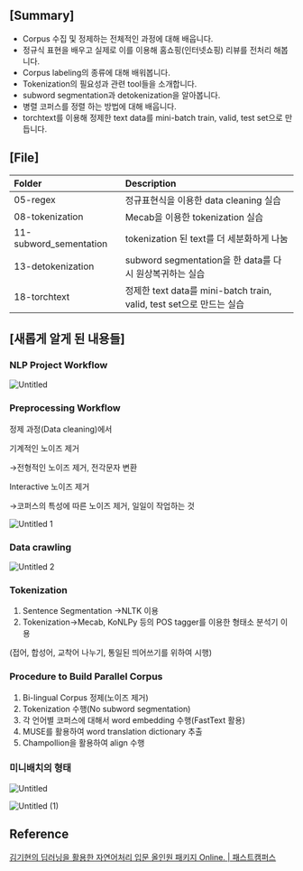 ## [Summary]

- Corpus 수집 및 정제하는 전체적인 과정에 대해 배웁니다.
- 정규식 표현을 배우고 실제로 이를 이용해 홈쇼핑(인터넷쇼핑) 리뷰를 전처리 해봅니다.
- Corpus labeling의 종류에 대해 배워봅니다.
- Tokenization의 필요성과 관련 tool들을 소개합니다.
- subword segmentation과 detokenization을 알아봅니다.
- 병렬 코퍼스를 정렬 하는 방법에 대해 배웁니다.
- torchtext를 이용해 정제한 text data를 mini-batch train, valid, test set으로 만듭니다.

## [File]

|Folder| Description|
|:-- |:-- |
|05-regex |정규표현식을 이용한 data cleaning 실습|
|08-tokenization |Mecab을 이용한 tokenization 실습 |
|11-subword_sementation |tokenization 된 text를 더 세분화하게 나눔 |
|13-detokenization|subword segmentation을 한 data를 다시 원상복귀하는 실습 |
|18-torchtext|정제한 text data를 mini-batch train, valid, test set으로 만드는 실습 |

## [새롭게 알게 된 내용들]

### NLP Project Workflow

![Untitled](https://user-images.githubusercontent.com/55529617/106600548-ef0fe800-659d-11eb-9117-ce5275b27058.png)

### Preprocessing Workflow

정제 과정(Data cleaning)에서 

기계적인 노이즈 제거

→전형적인 노이즈 제거, 전각문자 변환

Interactive 노이즈 제거

→코퍼스의 특성에 따른 노이즈 제거, 일일이 작업하는 것

![Untitled 1](https://user-images.githubusercontent.com/55529617/106600544-ed462480-659d-11eb-9d5b-19e789b41e1e.png)

### Data crawling

![Untitled 2](https://user-images.githubusercontent.com/55529617/106600545-ee775180-659d-11eb-94a1-aa26c5880018.png)

### Tokenization

1. Sentence Segmentation →NLTK 이용
2. Tokenization→Mecab, KoNLPy 등의 POS tagger를 이용한 형태소 분석기 이용

(접어, 합성어, 교착어 나누기, 통일된 띄어쓰기를 위하여 시행)

### Procedure to Build Parallel Corpus

1. Bi-lingual Corpus 정제(노이즈 제거)
2. Tokenization 수행(No subword segmentation)
3. 각 언어별 코퍼스에 대해서 word embedding 수행(FastText 활용)
4. MUSE를 활용하여 word translation dictionary 추출
5. Champollion을 활용하여 align 수행

### 미니배치의 형태

![Untitled](https://user-images.githubusercontent.com/55529617/106778609-80a85400-6689-11eb-874c-5cf85b66e8f3.png)

![Untitled (1)](https://user-images.githubusercontent.com/55529617/106778619-82721780-6689-11eb-9d88-95d9b9f7c182.png)

## Reference

[김기현의 딥러닝을 활용한 자연어처리 입문 올인원 패키지 Online. | 패스트캠퍼스](https://www.fastcampus.co.kr/data_online_dpnlp)
